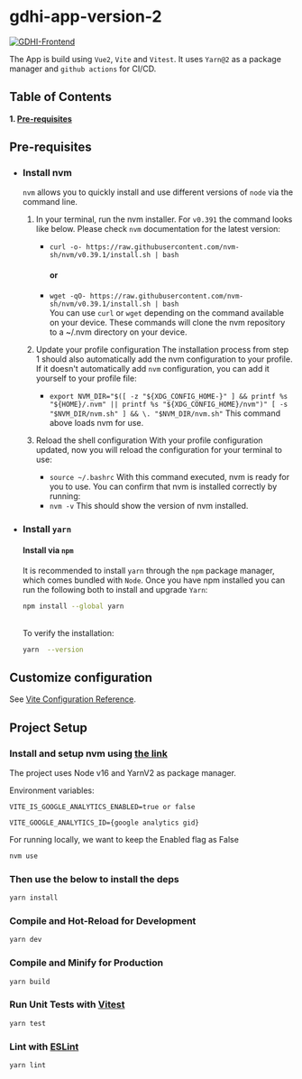 # gdhi-app-version-2

[![GDHI-Frontend](https://github.com/healthenabled/gdhi-app-version2/actions/workflows/build.yml/badge.svg?branch=main)](https://github.com/healthenabled/gdhi-app-version2/actions/workflows/build.yml)

The App is build using `Vue2`, `Vite` and `Vitest`.
It uses `Yarn@2` as a package manager and `github actions` for CI/CD.

## Table of Contents

**1. [Pre-requisites](#pre-requisites)**

## Pre-requisites

- ### Install nvm

  `nvm` allows you to quickly install and use different versions of `node` via the
  command line.

  1.  In your terminal, run the nvm installer.
      For `v0.391` the command looks like below. Please check `nvm` documentation for the latest version:

      - `curl -o- https://raw.githubusercontent.com/nvm-sh/nvm/v0.39.1/install.sh | bash`
        #### or
      - `wget -qO- https://raw.githubusercontent.com/nvm-sh/nvm/v0.39.1/install.sh | bash`
        <br/>You can use `curl` or `wget` depending on the command available on your device.
        These commands will clone the nvm repository to a ~/.nvm directory on your device.

  2.  Update your profile configuration
      The installation process from step 1 should also automatically add the nvm configuration to your profile.
      If it doesn't automatically add `nvm` configuration, you can add it yourself to your profile file:

      - `export NVM_DIR="$([ -z "${XDG_CONFIG_HOME-}" ] && printf %s "${HOME}/.nvm" || printf %s "${XDG_CONFIG_HOME}/nvm")" [ -s "$NVM_DIR/nvm.sh" ] && \. "$NVM_DIR/nvm.sh"`
        This command above loads nvm for use.

  3.  Reload the shell configuration
      With your profile configuration updated, now you will reload the configuration for your terminal to use:

      - `source ~/.bashrc`
        With this command executed, nvm is ready for you to use. You can confirm that nvm is installed correctly by running:
      - `nvm -v`
        This should show the version of nvm installed.

- ### Install `yarn`

  #### Install via `npm`

  It is recommended to install `yarn` through the `npm` package manager, which comes bundled with `Node`.
  Once you have npm installed you can run the following both to install and upgrade `Yarn`:

  ```sh
  npm install --global yarn
  ```

  <br/> To verify the installation:

  ```sh
  yarn  --version
  ```

## Customize configuration

See [Vite Configuration Reference](https://vitejs.dev/config/).

## Project Setup

### Install and setup nvm using [the link](https://github.com/nvm-sh/nvm#installing-and-updating)

The project uses Node v16 and YarnV2 as package manager.

Environment variables:

`VITE_IS_GOOGLE_ANALYTICS_ENABLED=true or false`

`VITE_GOOGLE_ANALYTICS_ID={google analytics gid}`

For running locally, we want to keep the Enabled flag as False

```sh
nvm use
```

### Then use the below to install the deps

```sh
yarn install
```

### Compile and Hot-Reload for Development

```sh
yarn dev
```

### Compile and Minify for Production

```sh
yarn build
```

### Run Unit Tests with [Vitest](https://vitest.dev/)

```sh
yarn test
```

### Lint with [ESLint](https://eslint.org/)

```sh
yarn lint
```
